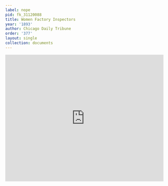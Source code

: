 ```yaml
---
label: nope
pid: fk_31120088
title: Women Factory Inspectors
year: '1893'
author: Chicago Daily Tribune
order: '377'
layout: single
collection: documents
---
```

<iframe src="https://northwestern.app.box.com/embed/s/7rnws2w742w5on8ay03jami9acmewa1p?sortColumn=date&view=list" width="500" height="400" frameborder="0" allowfullscreen webkitallowfullscreen msallowfullscreen></iframe>
